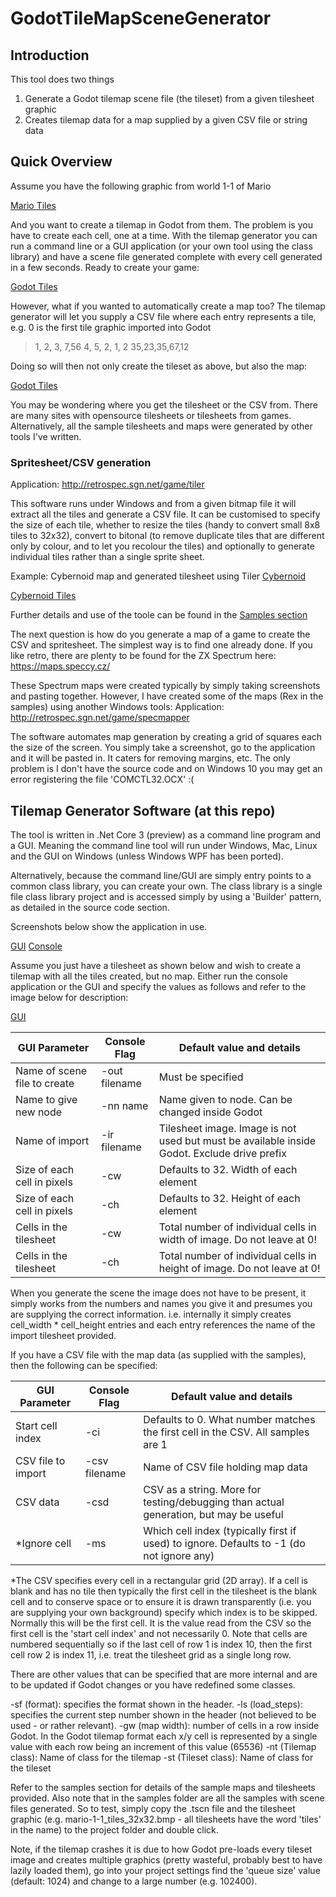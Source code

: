# GodotTileMapSceneGenerator

## Introduction
This tool does two things
1. Generate a Godot tilemap scene file (the tileset) from a given tilesheet graphic
2. Creates tilemap data for a map supplied by a given CSV file or string data

## Quick Overview
Assume you have the following graphic from world 1-1 of Mario

[Mario Tiles](samples/mario-1-1_tiles_32x32.bmp)

And you want to create a tilemap in Godot from them. The problem is you have to create each cell, one at a time. With the tilemap generator you can run a command line or a GUI application (or your own tool using the class library) and have a scene file generated complete with every cell generated in a few seconds. Ready to create your game:

[Godot Tiles](screenshot1.png)

However, what if you wanted to automatically create a map too? The tilemap generator will let you supply a CSV file where each entry represents a tile, e.g. 0 is the first tile graphic imported into Godot

<blockquote>
 1, 2, 3, 7,56
 4, 5, 2, 1, 2
35,23,35,67,12
</blockquote>

Doing so will then not only create the tileset as above, but also the map:

[Godot Tiles](screenshot2.png)

You may be wondering where you get the tilesheet or the CSV from. There are many sites with opensource tilesheets or tilesheets from games. Alternatively, all the sample tilesheets and maps were generated by other tools I've written.

### Spritesheet/CSV generation
Application: http://retrospec.sgn.net/game/tiler

This software runs under Windows and from a given bitmap file it will extract all the tiles and generate a CSV file. It can be customised to specify the size of each tile, whether to resize the tiles (handy to convert small 8x8 tiles to 32x32), convert to bitonal (to remove duplicate tiles that are different only by colour, and to let you recolour the tiles) and optionally to generate individual tiles rather than a single sprite sheet.

Example: Cybernoid map and generated tilesheet using Tiler
[Cybernoid](samples/cybernoid_level2_map.bmp)

[Cybernoid Tiles](samples/cybernoid_level2_tiles_32x32.bmp)

Further details and use of the toole can be found in the [Samples section](samples/README.md)

The next question is how do you generate a map of a game to create the CSV and spritesheet. The simplest way is to find one already done. If you like retro, there are plenty to be found for the ZX Spectrum here: https://maps.speccy.cz/

These Spectrum maps were created typically by simply taking screenshots and pasting together. However, I have created some of the maps (Rex in the samples) using another Windows tools:
Application: http://retrospec.sgn.net/game/specmapper

The software automates map generation by creating a grid of squares each the size of the screen. You simply take a screenshot, go to the application and it will be pasted in. It caters for removing margins, etc. The only problem is I don't have the source code and on Windows 10 you may get an error registering the file 'COMCTL32.OCX' :(

## Tilemap Generator Software (at this repo)
The tool is written in .Net Core 3 (preview) as a command line program and a GUI. Meaning the command line tool will run under Windows, Mac, Linux and the GUI on Windows (unless Windows WPF has been ported). 

Alternatively, because the command line/GUI are simply entry points to a common class library, you can create your own. The class library is a single file class library project and is accessed simply by using a 'Builder' pattern, as detailed in the source code section.

Screenshots below show the application in use.

[GUI](screenshot3.png)
[Console](screenshot4.png)

Assume you just have a tilesheet as shown below and wish to create a tilemap with all the tiles created, but no map. Either run the console application or the GUI and specify the values as follows and refer to the image below for description:

[GUI](tileoverview.png)

| GUI Parameter           | Console Flag  | Default value and details |
| -------------| -----| ----------------- |
| Name of scene file to create | -out filename | Must be specified |
| Name to give new node | -nn name | Name given to node. Can be changed inside Godot |
| Name of import | -ir filename | Tilesheet image. Image is not used but must be available inside Godot. Exclude drive prefix |
| Size of each cell in pixels | -cw <int> | Defaults to 32. Width of each element |
| Size of each cell in pixels | -ch <int> | Defaults to 32. Height of each element |
| Cells in the tilesheet | -cw <int> | Total number of individual cells in width of image. Do not leave at 0! |
| Cells in the tilesheet | -ch <int> | Total number of individual cells in height of image. Do not leave at 0! |

When you generate the scene the image does not have to be present, it simply works from the numbers and names you give it and presumes you are supplying the correct information. i.e. internally it simply creates cell_width * cell_height entries and each entry references the name of the import tilesheet provided. 

If you have a CSV file with the map data (as supplied with the samples), then the following can be specified:

| GUI Parameter           | Console Flag  | Default value and details |
| -------------| -----| ----------------- |
| Start cell index | -ci <int> | Defaults to 0. What number matches the first cell in the CSV. All samples are 1 |
| CSV file to import | -csv filename | Name of CSV file holding map data |
| CSV data | -csd <string> | CSV as a string. More for testing/debugging than actual generation, but may be useful |
| *Ignore cell | -ms <int> | Which cell index (typically first if used) to ignore. Defaults to -1 (do not ignore any) |

*The CSV specifies every cell in a rectangular grid (2D array). If a cell is blank and has no tile then typically the first cell in the tilesheet is the blank cell and to conserve space or to ensure it is drawn transparently (i.e. you are supplying your own background) specify which index is to be skipped. Normally this will be the first cell. It is the value read from the CSV so the first cell is the 'start cell index' and not necessarily 0. Note that cells are numbered sequentially so if the last cell of row 1 is index 10, then the first cell row 2 is index 11, i.e. treat the tilesheet grid as a single long row.

There are other values that can be specified that are more internal and are to be updated if Godot changes or you have redefined some classes.

-sf (format): specifies the format shown in the header.
-ls (load_steps): specifies the current step number shown in the header (not believed to be used - or rather relevant).
-gw (map width): number of cells in a row inside Godot. In the Godot tilemap format each x/y cell is represented by a single value with each row being an increment of this value (65536)
-nt (Tilemap class): Name of class for the tilemap
-st (Tileset class): Name of class for the tileset

Refer to the samples section for details of the sample maps and tilesheets provided. Also note that in the samples folder are all the samples with scene files generated. So to test, simply copy the .tscn file and the tilesheet graphic (e.g. mario-1-1_tiles_32x32.bmp - all tilesheets have the word 'tiles' in the name) to the project folder and double click.

Note, if the tilemap crashes it is due to how Godot pre-loads every tileset image and creates multiple graphics (pretty wasteful, probably best to have lazily loaded them), go into your project settings find the 'queue size' value (default: 1024) and change to a large number (e.g. 102400).

